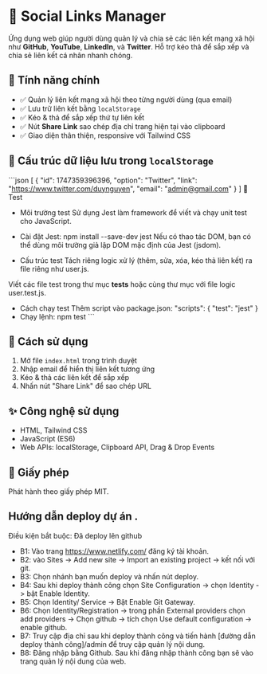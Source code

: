 # 🔗 Social Links Manager

Ứng dụng web giúp người dùng quản lý và chia sẻ các liên kết mạng xã hội như **GitHub**, **YouTube**, **LinkedIn**, và **Twitter**. Hỗ trợ kéo thả để sắp xếp và chia sẻ liên kết cá nhân nhanh chóng.

## 📌 Tính năng chính

- ✅ Quản lý liên kết mạng xã hội theo từng người dùng (qua email)
- ✅ Lưu trữ liên kết bằng `localStorage`
- ✅ Kéo & thả để sắp xếp thứ tự liên kết
- ✅ Nút **Share Link** sao chép địa chỉ trang hiện tại vào clipboard
- ✅ Giao diện thân thiện, responsive với Tailwind CSS

## 🧠 Cấu trúc dữ liệu lưu trong `localStorage`

\`\`\`json
[
  {
    "id": 1747359396396,
    "option": "Twitter",
    "link": "https://www.twitter.com/duynguyen",
    "email": "admin@gmail.com"
  }
]
🧪 Test
- Môi trường test
Sử dụng Jest làm framework để viết và chạy unit test cho JavaScript.

- Cài đặt Jest: npm install --save-dev jest
Nếu có thao tác DOM, bạn có thể dùng môi trường giả lập DOM mặc định của Jest (jsdom).

- Cấu trúc test
Tách riêng logic xử lý (thêm, sửa, xóa, kéo thả liên kết) ra file riêng như user.js.

Viết các file test trong thư mục __tests__ hoặc cùng thư mục với file logic user.test.js.

- Cách chạy test
Thêm script vào package.json:
"scripts": {
  "test": "jest"
}
- Chạy lệnh: npm test
\`\`\`
## 🚀 Cách sử dụng

1. Mở file `index.html` trong trình duyệt
2. Nhập email để hiển thị liên kết tương ứng
3. Kéo & thả các liên kết để sắp xếp
4. Nhấn nút "Share Link" để sao chép URL

## ✨ Công nghệ sử dụng

- HTML, Tailwind CSS
- JavaScript (ES6)
- Web APIs: localStorage, Clipboard API, Drag & Drop Events

## 📄 Giấy phép

Phát hành theo giấy phép MIT.
## Hướng dẫn deploy dự án .
Điều kiện bắt buộc: Đã deploy lên github
- B1: Vào trang https://www.netlify.com/ đăng ký tài khoản.
- B2: vào Sites -> Add new site -> Import an existing project -> kết nối với git.
- B3: Chọn nhánh bạn muốn deploy và nhấn nút deploy.
- B4: Sau khi deploy thành công chọn Site Configuration -> chọn Identity -> bật Enable Identity.
- B5: Chọn Identity/ Service -> Bật Enable Git Gateway.
- B6: Chọn Identity/Registration -> trong phần External providers chọn add providers -> Chọn github -> tích chọn Use default configuration -> enable github.
- B7: Truy cập địa chỉ sau khi deploy thành công và tiến hành [đường dẫn deploy thành công]/admin để truy cập quản lý nội dung.
- B8: Đăng nhập bằng Github. Sau khi đăng nhập thành công bạn sẽ vào trang quản lý nội dung của web.